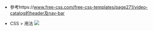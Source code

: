 - 參考https://www.free-css.com/free-css-templates/page271/video-catalog的header及nav-bar

* CSS > 用法
  ![](https://i.imgur.com/wroqhbs.png)
